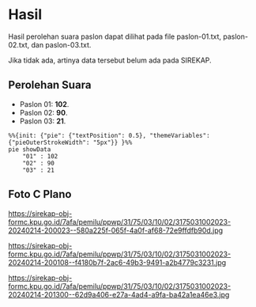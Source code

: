 # Hasil

Hasil perolehan suara paslon dapat dilihat pada file paslon-01.txt, paslon-02.txt, dan paslon-03.txt.

Jika tidak ada, artinya data tersebut belum ada pada SIREKAP.

## Perolehan Suara

 * Paslon 01: **102**.
 * Paslon 02: **90**.
 * Paslon 03: **21**.

```mermaid
%%{init: {"pie": {"textPosition": 0.5}, "themeVariables": {"pieOuterStrokeWidth": "5px"}} }%%
pie showData
    "01" : 102
    "02" : 90
    "03" : 21
```
## Foto C Plano

https://sirekap-obj-formc.kpu.go.id/7afa/pemilu/ppwp/31/75/03/10/02/3175031002023-20240214-200023--580a225f-065f-4a0f-af68-72e9ffdfb90d.jpg

https://sirekap-obj-formc.kpu.go.id/7afa/pemilu/ppwp/31/75/03/10/02/3175031002023-20240214-200108--f4180b7f-2ac6-49b3-9491-a2b4779c3231.jpg

https://sirekap-obj-formc.kpu.go.id/7afa/pemilu/ppwp/31/75/03/10/02/3175031002023-20240214-201300--62d9a406-e27a-4ad4-a9fa-ba42a1ea46e3.jpg
